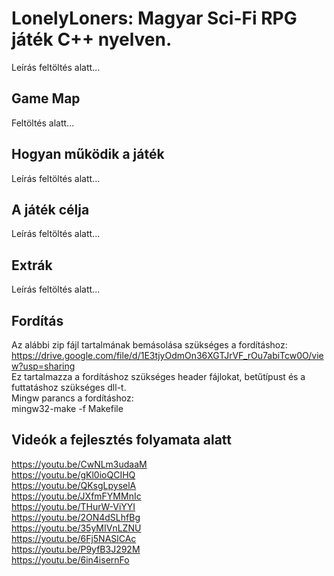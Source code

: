 # LonelyLoners: Magyar Sci-Fi RPG játék C++ nyelven.
Leírás feltöltés alatt...

## Game Map
Feltöltés alatt...

## Hogyan működik a játék
Leírás feltöltés alatt...

## A játék célja
Leírás feltöltés alatt...

## Extrák
Leírás feltöltés alatt...

## Fordítás
Az alábbi zip fájl tartalmának bemásolása szükséges a fordításhoz:<br>
https://drive.google.com/file/d/1E3tjyOdmOn36XGTJrVF_rOu7abiTcw0O/view?usp=sharing<br>
Ez tartalmazza a fordításhoz szükséges header fájlokat, betűtípust és a futtatáshoz szükséges dll-t.<br>
Mingw parancs a fordításhoz:<br>
mingw32-make -f Makefile<br>

## Videók a fejlesztés folyamata alatt
https://youtu.be/CwNLm3udaaM<br>
https://youtu.be/gKl0ioQCIHQ<br>
https://youtu.be/QKsgLpyselA<br>
https://youtu.be/JXfmFYMMnIc<br>
https://youtu.be/THurW-ViYYI<br>
https://youtu.be/2ON4dSLhfBg<br>
https://youtu.be/35yMIVnLZNU<br>
https://youtu.be/6Fj5NASlCAc<br>
https://youtu.be/P9yfB3J292M<br>
https://youtu.be/6in4isernFo<br>
